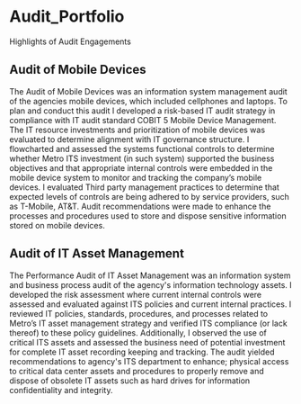 # Audit_Portfolio
Highlights of Audit Engagements

## Audit of Mobile Devices 
The Audit of Mobile Devices was an information system management audit of the agencies mobile devices, which included cellphones and laptops. To plan and conduct this audit I developed a risk-based IT audit strategy in compliance with IT audit standard COBIT 5 Mobile Device Management. The IT resource investments and prioritization of mobile devices was evaluated to determine alignment with IT governance structure. I flowcharted and assessed the systems functional controls to determine whether Metro ITS investment (in such system) supported the business objectives and that appropriate internal controls were embedded in the mobile device system to monitor and tracking the company’s mobile devices. I evaluated Third party management practices to determine that expected levels of controls are being adhered to by service providers, such as T-Mobile, AT&T. Audit recommendations were made to enhance the processes and procedures used to store and dispose sensitive information stored on mobile devices.

## Audit of IT Asset Management
The Performance Audit of IT Asset Management was an information system and business process audit of the agency's information technology assets. I developed the risk assessment where current internal controls were assessed and evaluated against ITS policies and current internal practices. I reviewed  IT policies, standards, procedures, and processes related to Metro’s IT asset management strategy and verified ITS compliance (or lack thereof) to these policy guidelines.  Additionally, I observed the use of critical ITS assets and assessed the business need of potential investment for complete IT asset recording keeping and tracking. The audit yielded recommendations to agency's ITS department to enhance; physical access to critical data center assets and procedures to properly remove and dispose of obsolete IT assets such as hard drives for information confidentiality and integrity. 
